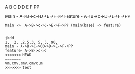 A
B
C
D
D
E
F
PP


Main - A->B->c->D->E->F->P
Feature - A->B->c->D->E->F->PP
```
Main ->  A->B->c->D->E->F->PP (main(base) -> feature)


jkdd
1,  2, ,2.5,3, 5, 6, 90,
main - A->B->C->00->D->E->F->PP
feature- A->B->c->d
<<<<<<< HEAD
=======
vm.cmv.cmv,cmvc,m
>>>>>>> test
